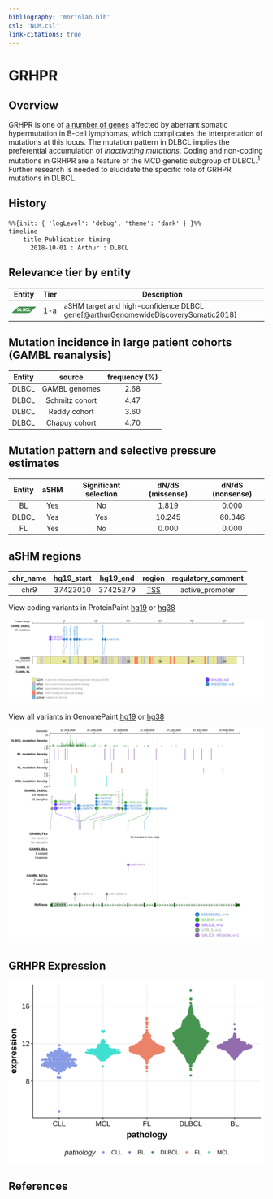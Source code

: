 ```yaml
---
bibliography: 'morinlab.bib'
csl: 'NLM.csl'
link-citations: true
---
```

# GRHPR

## Overview
GRHPR is one of [a number of genes](https://github.com/morinlab/LLMPP/wiki/ashm) affected by aberrant somatic hypermutation in B-cell lymphomas, which complicates the interpretation of mutations at this locus. The mutation pattern in DLBCL implies the preferential accumulation of *inactivating mutations*. Coding and non-coding mutations in GRHPR are a feature of the MCD genetic subgroup of DLBCL.<sup>1</sup> Further research is needed to elucidate the specific role of GRHPR mutations in DLBCL.

## History
```mermaid
%%{init: { 'logLevel': 'debug', 'theme': 'dark' } }%%
timeline
    title Publication timing
      2018-10-01 : Arthur : DLBCL
```

## Relevance tier by entity

|Entity|Tier|Description               |
|:------:|:----:|--------------------------|
|![DLBCL](images/icons/DLBCL_tier1.png) |1-a | aSHM target and high-confidence DLBCL gene[@arthurGenomewideDiscoverySomatic2018]|

## Mutation incidence in large patient cohorts (GAMBL reanalysis)

|Entity|source        |frequency (%)|
|:------:|:--------------:|:-------------:|
|DLBCL |GAMBL genomes |2.68         |
|DLBCL |Schmitz cohort|4.47         |
|DLBCL |Reddy cohort  |3.60         |
|DLBCL |Chapuy cohort |4.70         |

## Mutation pattern and selective pressure estimates

|Entity|aSHM|Significant selection|dN/dS (missense)|dN/dS (nonsense)|
|:------:|:----:|:---------------------:|:----------------:|:----------------:|
|BL    |Yes |No                   | 1.819          | 0.000          |
|DLBCL |Yes |Yes                  |10.245          |60.346          |
|FL    |Yes |No                   | 0.000          | 0.000          |

## aSHM regions

|chr_name|hg19_start|hg19_end|region                                                                                   |regulatory_comment|
|:--------:|:----------:|:--------:|:-----------------------------------------------------------------------------------------:|:------------------:|
|chr9    |37423010  |37425279|[TSS](https://genome.ucsc.edu/s/rdmorin/GAMBL%20hg19?position=chr9%3A37423010%2D37425279)|active_promoter   |



View coding variants in ProteinPaint [hg19](https://morinlab.github.io/LLMPP/GAMBL/GRHPR_protein.html)  or [hg38](https://morinlab.github.io/LLMPP/GAMBL/GRHPR_protein_hg38.html)

![](images/proteinpaint/GRHPR_NM_012203.svg)

View all variants in GenomePaint [hg19](https://morinlab.github.io/LLMPP/GAMBL/GRHPR.html)  or [hg38](https://morinlab.github.io/LLMPP/GAMBL/GRHPR_hg38.html)

![](images/proteinpaint/GRHPR.svg)

## GRHPR Expression
![](images/gene_expression/GRHPR_by_pathology.svg)

## References


<!-- ORIGIN: arthurGenomewideDiscoverySomatic2018 -->
<!-- DLBCL: arthurGenomewideDiscoverySomatic2018 -->
